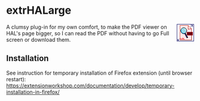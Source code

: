 

# extrHALarge


<img src="icon.png" alt="plug-in icon" width=48 align="right"/>


A clumsy plug-in for my own comfort, to make the PDF viewer on HAL's page bigger, so I can read the PDF without having to go Full screen or download them.


## Installation

See instruction for temporary installation of Firefox extension (until browser restart): https://extensionworkshop.com/documentation/develop/temporary-installation-in-firefox/

